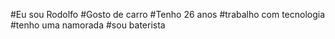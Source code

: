 #Eu sou Rodolfo
#Gosto de carro
#Tenho 26 anos
#trabalho com tecnologia
#tenho uma namorada
#sou baterista
